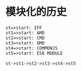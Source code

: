 # 模块化的历史

```flow
st=>start: IFF
st1=>start: AMD
st2=>start: CMD
st3=>start: UMD
st4=>start: COMMONJS
st5=>start: ES6 MODULE

st->st1->st2->st3->st4->st5
```



